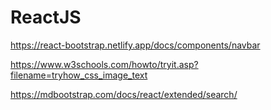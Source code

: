 # ReactJS
https://react-bootstrap.netlify.app/docs/components/navbar

https://www.w3schools.com/howto/tryit.asp?filename=tryhow_css_image_text

https://mdbootstrap.com/docs/react/extended/search/
